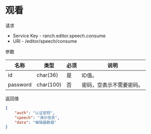# 观看

请求
- Service Key - ranch.editor.speech.consume
- URI - /editor/speech/consume

参数

|名称|类型|必须|说明|
|---|---|---|---|
|id|char(36)|是|ID值。|
|password|char(100)|否|密码，空表示不需要密码。|

返回值
```json
{
    "auth": "认证密钥",
    "speech": "演示信息",
    "data": "编辑器数据"
}
```